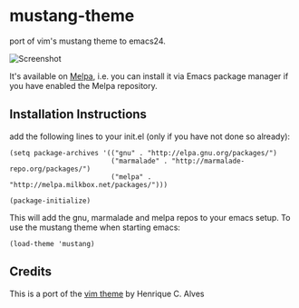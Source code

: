 mustang-theme
=============

port of vim's mustang theme to emacs24.

![Screenshot](https://github.com/mswift42/mustang-theme/raw/master/Screenshot.png)

It's available on [Melpa](http://melpa.milkbox.net/#/), i.e. you can install it via Emacs package manager if you have enabled the Melpa repository.

Installation Instructions
-------------------------

add the following lines to your init.el (only if you have not done so already):

    (setq package-archives '(("gnu" . "http://elpa.gnu.org/packages/")
                             ("marmalade" . "http://marmalade-repo.org/packages/")
                             ("melpa" . "http://melpa.milkbox.net/packages/")))

    (package-initialize)



This will add the gnu, marmalade and melpa repos to your emacs setup.
To use the mustang theme when starting emacs:

    (load-theme 'mustang)


Credits
-------

This is a port of the [vim theme](http://hcalves.deviantart.com/art/Mustang-Vim-Colorspcheme-98974484) by Henrique C. Alves


